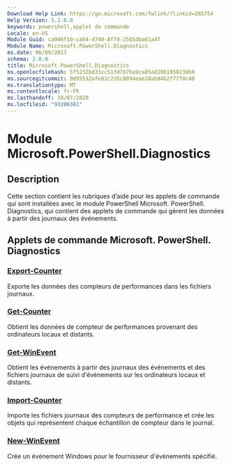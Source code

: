 ```yaml
---
Download Help Link: https://go.microsoft.com/fwlink/?linkid=285754
Help Version: 5.2.0.0
keywords: powershell,applet de commande
Locale: en-US
Module Guid: ca046f10-ca64-4740-8ff9-2565dba61a4f
Module Name: Microsoft.PowerShell.Diagnostics
ms.date: 06/09/2017
schema: 2.0.0
title: Microsoft.PowerShell.Diagnostics
ms.openlocfilehash: 5f5232bd33cc51fd7b7ba9ca85a810b1958230b9
ms.sourcegitcommit: 9d95532afe81c235c8094eae28ab84b2f77f8c48
ms.translationtype: MT
ms.contentlocale: fr-FR
ms.lasthandoff: 10/07/2020
ms.locfileid: "93206381"
---
```

# Module Microsoft.PowerShell.Diagnostics

## Description

Cette section contient les rubriques d’aide pour les applets de commande qui sont installées avec le module PowerShell Microsoft. PowerShell. Diagnostics, qui contient des applets de commande qui gèrent les données à partir des journaux des événements.

## Applets de commande Microsoft. PowerShell. Diagnostics

### [Export-Counter](Export-Counter.md)
Exporte les données des compteurs de performances dans les fichiers journaux.

### [Get-Counter](Get-Counter.md)
Obtient les données de compteur de performances provenant des ordinateurs locaux et distants.

### [Get-WinEvent](Get-WinEvent.md)
Obtient les événements à partir des journaux des événements et des fichiers journaux de suivi d'événements sur les ordinateurs locaux et distants.

### [Import-Counter](Import-Counter.md)
Importe les fichiers journaux des compteurs de performance et crée les objets qui représentent chaque échantillon de compteur dans le journal.

### [New-WinEvent](New-WinEvent.md)
Crée un événement Windows pour le fournisseur d'événements spécifié.

